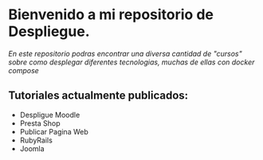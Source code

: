 # Bienvenido a mi repositorio de Despliegue.

*En este repositorio podras encontrar una diversa cantidad de "cursos" sobre como desplegar diferentes tecnologias, muchas de ellas con docker compose*

## Tutoriales actualmente publicados:

  * Despligue Moodle
  * Presta Shop
  * Publicar Pagina Web
  * RubyRails
  * Joomla
